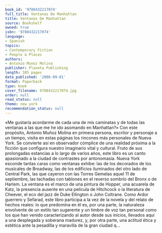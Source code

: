```yaml
---
book_id: '9788432217074'
full_title: Ventanas De Manhattan
title: Ventanas De Manhattan
source: Bookshelf
owned: true
isbn: '9788432217074'
language:
- Spanish
topics:
- Contemporary Fiction
- People & Places
authors:
- Antonio Munoz Molina
publisher: Planeta Publishing
length: 385 pages
date_published: '2006-09-01'
format: Paperback
type: book
cover_filename: 9788432217074.jpg
order: null
read_status: null
theme: new york
recommendation_status: null
---
```

«Me gustaría acordarme de cada una de mis caminatas y de todas las ventanas a las que me he ido asomando en Manhattan?» Con este propósito, Antonio Muñoz Molina en primera persona, escritor y personaje a un tiempo, visita en estas páginas los rincones más personales de Nueva York. Se convierte así en observador cómplice de una realidad próxima a la ficción que configura nuestro imaginario vital y cultural. Fruto de sus prolongadas estancias a lo largo de varios años, este libro es un canto apasionado a la ciudad de contrastes por antonomasia. Nueva York esconde tantas caras como ventanas exhibe: las de los decorados de los musicales de Broadway, las de los edificios iluminados del otro lado de Central Park, las que cayeron con las Torres Gemelas aquel 11 de septiembre, las tachadas con tablones en el reverso sombrío del Bronx o de Harlem. La ventana es el marco de una pintura de Hopper, una acuarela de Katz, la presencia ausente en una película de Hitchcock o la literatura de Cheever, el eco del jazz de Duke Ellington o John Coltrane. Como Ardor guerrero y Sefarad, este libro participa a la vez de la novela y del relato de hechos reales: lo que predomina en él es, por una parte, la naturaleza envolvente de un estilo tan sugerente y un timbre de voz tan personal como los que han venido caracterizando al autor desde sus inicios, llevados aquí a una desplegada y soberana madurez, y, por otra parte, una actitud ética y estética ante la pesadilla y maravilla de la gran ciudad q...
